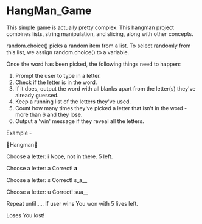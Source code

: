 # HangMan_Game
This simple game is actually pretty complex. This hangman project combines lists, string manipulation, and slicing, along with other concepts.

 random.choice() picks a random item from a list. To select randomly from this list, we assign random.choice() to a variable.

 Once the word has been picked, the following things need to happen:

1. Prompt the user to type in a letter.
2. Check if the letter is in the word.
3. If it does, output the word with all blanks apart from the letter(s) they've already guessed.
4. Keep a running list of the letters they've used.
5. Count how many times they've picked a letter that isn't in the word - more than 6 and they lose.
6. Output a 'win' message if they reveal all the letters.


Example - 

🌟Hangman🌟

Choose a letter: i
Nope, not in there.
5 left.

Choose a letter: a
Correct!
__a__

Choose a letter: s
Correct!
s_a__

Choose a letter: u
Correct!
sua__

Repeat until.....
If user wins
You won with 5 lives left.

Loses
You lost!
